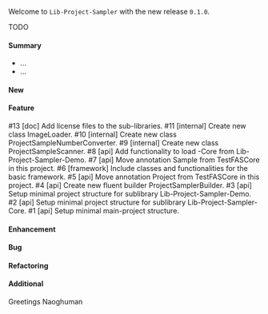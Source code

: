 Welcome to `Lib-Project-Sampler` with the new release `0.1.0`.

TODO



#### Summary
* ...
* ...



#### New



#### Feature
#13 [doc] Add license files to the sub-libraries.
#11 [internal] Create new class ImageLoader.
#10 [internal] Create new class ProjectSampleNumberConverter.
#9 [internal] Create new class ProjectSampleScanner.
#8 [api] Add functionality to load -Core from Lib-Project-Sampler-Demo.
#7 [api] Move annotation Sample from TestFASCore in this project.
#6 [framework] Include classes and functionalities for the basic framework.
#5 [api] Move annotation Project from TestFASCore in this project.
#4 [api] Create new fluent builder ProjectSamplerBuilder.
#3 [api] Setup minimal project structure for sublibrary Lib-Project-Sampler-Demo.
#2 [api] Setup minimal project structure for sublibrary Lib-Project-Sampler-Core.
#1 [api] Setup minimal main-project structure.



#### Enhancement



#### Bug



#### Refactoring



#### Additional



Greetings
Naoghuman



[//]: # (Issues which will be integrated in this release)



[//]: # (Links)
[Apache Log4j 2]:https://logging.apache.org/log4j/2.0/index.html
[JavaFX]:http://docs.oracle.com/javase/8/javase-clienttechnologies.htm
[Maven]:http://maven.apache.org/


